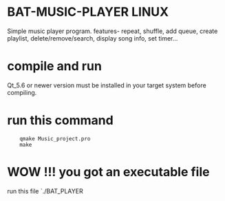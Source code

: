 # BAT-MUSIC-PLAYER LINUX
Simple music player program.
features- repeat, shuffle, add queue, create playlist, delete/remove/search, display song info, set timer...

# compile and run
Qt_5.6 or newer version must be installed in your target system before compiling.
# run this command
        qmake Music_project.pro
        make
        
# WOW !!! you got an executable file
run this file
        `./BAT_PLAYER
